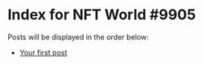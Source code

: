 # Index for NFT World #9905
Posts will be displayed in the order below:

- [Your first post](./001-first.md)

